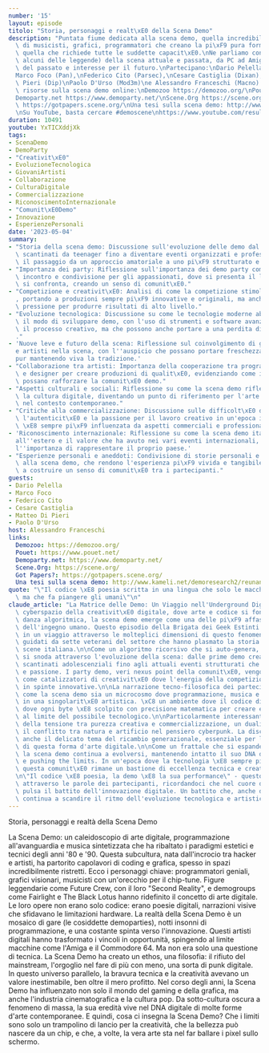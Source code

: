 ```yaml
---
number: '15'
layout: episode
titolo: "Storia, personaggi e realt\xE0 della Scena Demo"
description: "Puntata fiume dedicata alla scena demo, quella incredibile comunit\xE0\
  \ di musicisti, grafici, programmatori che creano la pi\xF9 pura forma di arte digitale,\
  \ quella che richiede tutte le suddette capacit\xE0.\nNe parliamo con membri (per\
  \ alcuni delle leggende) della scena attuale e passata, da PC ad Amiga, fra nostalgia\
  \ del passato e interesse per il futuro.\nPartecipano:\nDario Pelella (Pellicus),\n\
  Marco Foco (Pan),\nFederico Cito (Parsec),\nCesare Castiglia (Dixan),\nMatteo Di\
  \ Pieri (Dip)\nPaolo D'Urso (Mod3m)\ne Alessandro Franceschi (Macno).\n\nAlcune\
  \ risorse sulla scena demo online:\nDemozoo https://demozoo.org/\nPouet https://www.pouet.net/\n\
  Demoparty.net https://www.demoparty.net/\nScene.Org https://scene.org/\nGot Papers?\
  \ https://gotpapers.scene.org/\nUna tesi sulla scena demo: http://www.kameli.net/demoresearch2/reunanen-licthesis.pdf\n\
  \nSu YouTube, basta cercare #demoscene\nhttps://www.youtube.com/results?search_query=demoscene"
duration: 10491
youtube: YxTICXddjXk
tags:
- ScenaDemo
- DemoParty
- "Creativit\xE0"
- EvoluzioneTecnologica
- GiovaniArtisti
- Collaborazione
- CulturaDigitale
- Commercializzazione
- RiconoscimentoInternazionale
- "Comunit\xE0Demo"
- Innovazione
- EsperienzePersonali
date: '2023-05-04'
summary:
- "Storia della scena demo: Discussione sull'evoluzione delle demo dal nascere in\
  \ scantinati da teenager fino a diventare eventi organizzati e professionali, evidenziando\
  \ il passaggio da un approccio amatoriale a uno pi\xF9 strutturato e commerciale."
- "Importanza dei party: Riflessione sull'importanza dei demo party come momenti di\
  \ incontro e condivisione per gli appassionati, dove si presenta il lavoro e ci\
  \ si confronta, creando un senso di comunit\xE0."
- "Competizione e creativit\xE0: Analisi di come la competizione stimoli la creativit\xE0\
  , portando a produzioni sempre pi\xF9 innovative e originali, ma anche a un'eccessiva\
  \ pressione per produrre risultati di alto livello."
- "Evoluzione tecnologica: Discussione su come le tecnologie moderne abbiano cambiato\
  \ il modo di sviluppare demo, con l'uso di strumenti e software avanzati che semplificano\
  \ il processo creativo, ma che possono anche portare a una perdita di autenticit\xE0\
  ."
- 'Nuove leve e futuro della scena: Riflessione sul coinvolgimento di giovani programmatori
  e artisti nella scena, con l''auspicio che possano portare freschezza e nuove idee,
  pur mantenendo viva la tradizione.'
- "Collaborazione tra artisti: Importanza della cooperazione tra programmatori, musicisti\
  \ e designer per creare produzioni di qualit\xE0, evidenziando come i progetti comuni\
  \ possano rafforzare la comunit\xE0 demo."
- "Aspetti culturali e sociali: Riflessione su come la scena demo rifletta e influenzi\
  \ la cultura digitale, diventando un punto di riferimento per l'arte e la creativit\xE0\
  \ nel contesto contemporaneo."
- "Critiche alla commercializzazione: Discussione sulle difficolt\xE0 di mantenere\
  \ l'autenticit\xE0 e la passione per il lavoro creativo in un'epoca in cui la scena\
  \ \xE8 sempre pi\xF9 influenzata da aspetti commerciali e professionali."
- 'Riconoscimento internazionale: Riflessione su come la scena demo italiana sia percepita
  all''estero e il valore che ha avuto nei vari eventi internazionali, sottolineando
  l''importanza di rappresentare il proprio paese.'
- "Esperienze personali e aneddoti: Condivisione di storie personali e aneddoti legati\
  \ alla scena demo, che rendono l'esperienza pi\xF9 vivida e tangibile, contribuendo\
  \ a costruire un senso di comunit\xE0 tra i partecipanti."
guests:
- Dario Pelella
- Marco Foco
- Federico Cito
- Cesare Castiglia
- Matteo Di Pieri
- Paolo D'Urso
host: Alessandro Franceschi
links:
  Demozoo: https://demozoo.org/
  Pouet: https://www.pouet.net/
  Demoparty.net: https://www.demoparty.net/
  Scene.Org: https://scene.org/
  Got Papers?: https://gotpapers.scene.org/
  Una tesi sulla scena demo: http://www.kameli.net/demoresearch2/reunanen-licthesis.pdf
quote: "\"Il codice \xE8 poesia scritta in una lingua che solo le macchine comprendono,\
  \ ma che fa piangere gli umani\"\n"
claude_article: "La Matrice delle Demo: Un Viaggio nell'Underground Digitale\n\nNel\
  \ cyberspazio della creativit\xE0 digitale, dove arte e codice si fondono in una\
  \ danza algoritmica, la scena demo emerge come una delle pi\xF9 affascinanti manifestazioni\
  \ dell'ingegno umano. Questo episodio della Brigata dei Geek Estinti ci trasporta\
  \ in un viaggio attraverso le molteplici dimensioni di questo fenomeno culturale,\
  \ guidati da sette veterani del settore che hanno plasmato la storia della demo\
  \ scene italiana.\n\nCome un algoritmo ricorsivo che si auto-genera, la discussione\
  \ si snoda attraverso l'evoluzione della scena: dalle prime demo create in solitari\
  \ scantinati adolescenziali fino agli attuali eventi strutturati che mescolano professionalit\xE0\
  \ e passione. I party demo, veri nexus point della comunit\xE0, vengono descritti\
  \ come catalizzatori di creativit\xE0 dove l'energia della competizione si trasforma\
  \ in spinte innovative.\n\nLa narrazione tecno-filosofica dei partecipanti rivela\
  \ come la scena demo sia un microcosmo dove programmazione, musica e grafica convergono\
  \ in una singolarit\xE0 artistica. \xC8 un ambiente dove il codice diventa poesia,\
  \ dove ogni byte \xE8 scolpito con precisione matematica per creare esperienze sensoriali\
  \ al limite del possibile tecnologico.\n\nParticolarmente interessante \xE8 l'analisi\
  \ della tensione tra purezza creativa e commercializzazione, un dualismo che riecheggia\
  \ il conflitto tra natura e artificio nel pensiero cyberpunk. La discussione tocca\
  \ anche il delicato tema del ricambio generazionale, essenziale per la sopravvivenza\
  \ di questa forma d'arte digitale.\n\nCome un frattale che si espande all'infinito,\
  \ la scena demo continua a evolversi, mantenendo intatto il suo DNA di sperimentazione\
  \ e pushing the limits. In un'epoca dove la tecnologia \xE8 sempre pi\xF9 accessibile,\
  \ questa comunit\xE0 rimane un bastione di eccellenza tecnica e creativit\xE0 pura.\n\
  \n\"Il codice \xE8 poesia, la demo \xE8 la sua performance\" - questo mantra risuona\
  \ attraverso le parole dei partecipanti, ricordandoci che nel cuore di ogni demo\
  \ pulsa il battito dell'innovazione digitale. Un battito che, anche dopo decenni,\
  \ continua a scandire il ritmo dell'evoluzione tecnologica e artistica.\n"
---
```

Storia, personaggi e realtà della Scena Demo

La Scena Demo: un caleidoscopio di arte digitale, programmazione all'avanguardia e musica sintetizzata che ha ribaltato i paradigmi estetici e tecnici degli anni '80 e '90. Questa subcultura, nata dall'incrocio tra hacker e artisti, ha partorito capolavori di coding e grafica, spesso in spazi incredibilmente ristretti.
Ecco i personaggi chiave: programmatori geniali, grafici visionari, musicisti con un'orecchio per il chip-tune. Figure leggendarie come Future Crew, con il loro "Second Reality", e demogroups come Fairlight e The Black Lotus hanno ridefinito il concetto di arte digitale. Le loro opere non erano solo codice: erano poesie digitali, narrazioni visive che sfidavano le limitazioni hardware.
La realtà della Scena Demo è un mosaico di gare (le cosiddette demoparties), notti insonni di programmazione, e una costante spinta verso l'innovazione. Questi artisti digitali hanno trasformato i vincoli in opportunità, spingendo al limite macchine come l'Amiga e il Commodore 64.
Ma non era solo una questione di tecnica. La Scena Demo ha creato un ethos, una filosofia: il rifiuto del mainstream, l'orgoglio nel fare di più con meno, una sorta di punk digitale. In questo universo parallelo, la bravura tecnica e la creatività avevano un valore inestimabile, ben oltre il mero profitto.
Nel corso degli anni, la Scena Demo ha influenzato non solo il mondo del gaming e della grafica, ma anche l'industria cinematografica e la cultura pop. Da sotto-cultura oscura a fenomeno di massa, la sua eredità vive nel DNA digitale di molte forme d'arte contemporanee.
E quindi, cosa ci insegna la Scena Demo? Che i limiti sono solo un trampolino di lancio per la creatività, che la bellezza può nascere da un chip, e che, a volte, la vera arte sta nel far ballare i pixel sullo schermo.